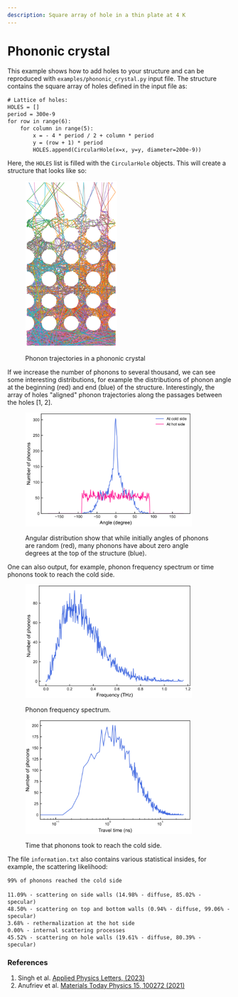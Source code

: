 ```yaml
---
description: Square array of hole in a thin plate at 4 K
---
```


# Phononic crystal

This example shows how to add holes to your structure and can be reproduced with `examples/phononic_crystal.py` input file. The structure contains the square array of holes defined in the input file as:

```
# Lattice of holes:
HOLES = []
period = 300e-9
for row in range(6):
    for column in range(5):
        x = - 4 * period / 2 + column * period
        y = (row + 1) * period
        HOLES.append(CircularHole(x=x, y=y, diameter=200e-9))
```

Here, the `HOLES` list is filled with the `CircularHole` objects. This will create a structure that looks like so:

<figure><img src="../.gitbook/assets/image (5).png" alt="" width="207"><figcaption><p>Phonon trajectories in a phononic crystal</p></figcaption></figure>

If we increase the number of phonons to several thousand, we can see some interesting distributions, for example the distributions of phonon angle at the beginning (red) and end (blue) of the structure. Interestingly, the array of holes "aligned" phonon trajectories along the passages between the holes \[1, 2].

<figure><img src="../.gitbook/assets/image (1).png" alt="" width="375"><figcaption><p>Angular distribution show that while initially angles of phonons are random (red), many phonons have about zero angle degrees at the top of the structure (blue).</p></figcaption></figure>

One can also output, for example, phonon frequency spectrum or time phonons took to reach the cold side.

<div>

<figure><img src="../.gitbook/assets/image (1) (1).png" alt="" width="375"><figcaption><p>Phonon frequency spectrum.</p></figcaption></figure>

 

<figure><img src="../.gitbook/assets/image (2).png" alt="" width="375"><figcaption><p>Time that phonons took to reach the cold side.</p></figcaption></figure>

</div>

The file `information.txt` also contains various statistical insides, for example, the scattering likelihood:

```
99% of phonons reached the cold side

11.09% - scattering on side walls (14.98% - diffuse, 85.02% - specular)
48.50% - scattering on top and bottom walls (0.94% - diffuse, 99.06% - specular)
3.68% - rethermalization at the hot side
0.00% - internal scattering processes
45.52% - scattering on hole walls (19.61% - diffuse, 80.39% - specular)
```

### References

1. Singh et al. [Applied Physics Letters, (2023)](https://aip.scitation.org/doi/10.1063/5.0137221)
2. Anufriev et al. [Materials Today Physics 15, 100272 (2021)](https://www.sciencedirect.com/science/article/pii/S2542529320300961)

